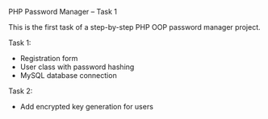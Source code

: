 PHP Password Manager – Task 1

This is the first task of a step-by-step PHP OOP password manager project.

 Task 1:
- Registration form
- User class with password hashing
- MySQL database connection

Task 2:
- Add encrypted key generation for users
